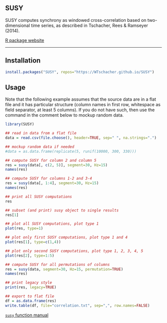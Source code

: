 SUSY
----

SUSY computes synchrony as windowed cross-correlation based on two-dimensional time series, as described in Tschacher, Rees & Ramseyer (2014).

[R package website](https://WTschacher.github.io/SUSY)

----

Installation
----

```r
install.packages("SUSY", repos="https://WTschacher.github.io/SUSY")
```

Usage
----

Note that the following example assumes that the source data are in a flat file and it has particular structure (column names in first row, whitespace as field separator, at least 5 columns). If you do not have such, then use the command in the comment below to mockup random data.

```r
library(SUSY)

## read in data from a flat file
data = read.csv(file.choose(), header=TRUE, sep=" ", na.strings=".")

## mockup random data if needed
#data = as.data.frame(replicate(5, runif(10000, 300, 330)))

## compute SUSY for column 2 and column 5
res = susy(data[, c(2, 5)], segment=30, Hz=15)
names(res)

## compute SUSY for columns 1-2 and 3-4
res = susy(data[, 1:4], segment=30, Hz=15)
names(res)

## print all SUSY computations
res

## subset (and print) susy object to single results
res[1]

## plot all SUSY computations, plot type 1
plot(res, type=1)

## plot only first SUSY computations, plot type 1 and 4
plot(res[1], type=c(1,4))

## plot only second SUSY computations, plot type 1, 2, 3, 4, 5
plot(res[2], type=1:5)

## compute SUSY for all permutations of columns
res = susy(data, segment=30, Hz=15, permutation=TRUE)
names(res)

## print legacy style
print(res, legacy=TRUE)

## export to flat file
df = as.data.frame(res)
write.table(df, file="correlation.txt", sep=",", row.names=FALSE)
```

[`susy` function manual](https://WTschacher.github.io/SUSY/reference/susy.html)
